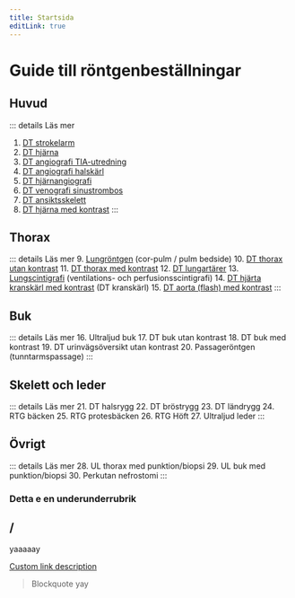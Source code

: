 ```yaml
---
title: Startsida
editLink: true
---
```


# Guide till röntgenbeställningar


## Huvud
::: details Läs mer
1. [DT strokelarm](dt-strokelarm)
2. [DT hjärna](dt-hjarna)
3. [DT angiografi TIA-utredning](dt-angiografi#dt-angiografi-tia-utredning)
4. [DT angiografi halskärl](dt-angiografi#dt-angiografi-halskärl)
5. [DT hjärnangiografi](dt-angiografi#dt-hjärnangiografi)
6. [DT venografi sinustrombos](dt-venografi-sinustrombos)
7. [DT ansiktsskelett](dt-ansiktsskelett)
8. [DT hjärna med kontrast](dt-hjarna-kontrast)
:::

## Thorax
::: details Läs mer
9. [Lungröntgen]() (cor-pulm / pulm bedside) 
10. [DT thorax utan kontrast]() 
11. [DT thorax med kontrast]() 
12. [DT lungartärer]() 
13. [Lungscintigrafi]() (ventilations- och perfusionsscintigrafi)
14. [DT hjärta kranskärl med kontrast]() (DT kranskärl)
15. [DT aorta (flash) med kontrast]()
:::

## Buk
::: details Läs mer
16. Ultraljud buk
17. DT buk utan kontrast
18. DT buk med kontrast
19. DT urinvägsöversikt utan kontrast 
20. Passageröntgen (tunntarmspassage)
:::

## Skelett och leder
::: details Läs mer
21. DT halsrygg
22. DT bröstrygg
23. DT ländrygg
24. RTG bäcken
25. RTG protesbäcken
26. RTG Höft
27. Ultraljud leder
:::


## Övrigt
::: details Läs mer
28. UL thorax med punktion/biopsi
29. UL buk med punktion/biopsi
30. Perkutan nefrostomi
:::



### Detta e en underunderrubrik


## /

yaaaaay

[Custom link description](dt-hjarna)

> Blockquote yay



